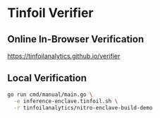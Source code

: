 # Tinfoil Verifier

## Online In-Browser Verification

https://tinfoilanalytics.github.io/verifier

## Local Verification

```bash
go run cmd/manual/main.go \
  -e inference-enclave.tinfoil.sh \
  -r tinfoilanalytics/nitro-enclave-build-demo
```
